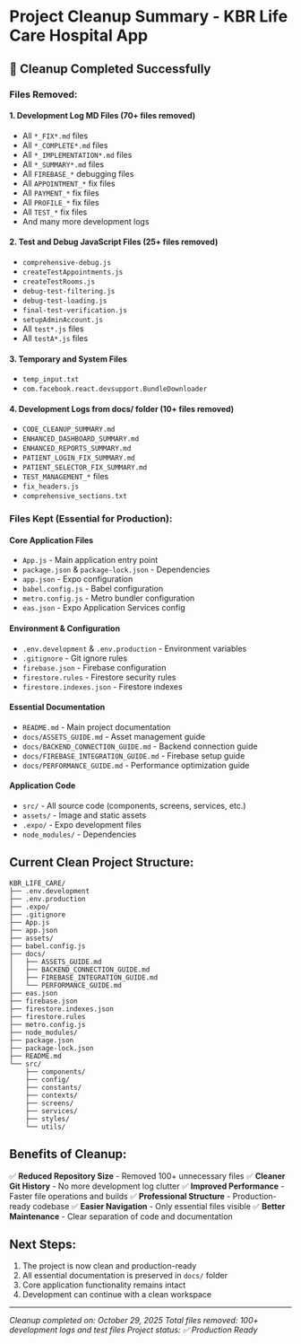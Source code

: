 # Project Cleanup Summary - KBR Life Care Hospital App

## 🧹 **Cleanup Completed Successfully**

### **Files Removed:**

#### **1. Development Log MD Files (70+ files removed)**
- All `*_FIX*.md` files
- All `*_COMPLETE*.md` files  
- All `*_IMPLEMENTATION*.md` files
- All `*_SUMMARY*.md` files
- All `FIREBASE_*` debugging files
- All `APPOINTMENT_*` fix files
- All `PAYMENT_*` fix files
- All `PROFILE_*` fix files
- All `TEST_*` fix files
- And many more development logs

#### **2. Test and Debug JavaScript Files (25+ files removed)**
- `comprehensive-debug.js`
- `createTestAppointments.js`
- `createTestRooms.js`
- `debug-test-filtering.js`
- `debug-test-loading.js`
- `final-test-verification.js`
- `setupAdminAccount.js`
- All `test*.js` files
- All `testA*.js` files

#### **3. Temporary and System Files**
- `temp_input.txt`
- `com.facebook.react.devsupport.BundleDownloader`

#### **4. Development Logs from docs/ folder (10+ files removed)**
- `CODE_CLEANUP_SUMMARY.md`
- `ENHANCED_DASHBOARD_SUMMARY.md`
- `ENHANCED_REPORTS_SUMMARY.md`
- `PATIENT_LOGIN_FIX_SUMMARY.md`
- `PATIENT_SELECTOR_FIX_SUMMARY.md`
- `TEST_MANAGEMENT_*` files
- `fix_headers.js`
- `comprehensive_sections.txt`

### **Files Kept (Essential for Production):**

#### **Core Application Files**
- `App.js` - Main application entry point
- `package.json` & `package-lock.json` - Dependencies
- `app.json` - Expo configuration
- `babel.config.js` - Babel configuration
- `metro.config.js` - Metro bundler configuration
- `eas.json` - Expo Application Services config

#### **Environment & Configuration**
- `.env.development` & `.env.production` - Environment variables
- `.gitignore` - Git ignore rules
- `firebase.json` - Firebase configuration
- `firestore.rules` - Firestore security rules
- `firestore.indexes.json` - Firestore indexes

#### **Essential Documentation**
- `README.md` - Main project documentation
- `docs/ASSETS_GUIDE.md` - Asset management guide
- `docs/BACKEND_CONNECTION_GUIDE.md` - Backend connection guide
- `docs/FIREBASE_INTEGRATION_GUIDE.md` - Firebase setup guide
- `docs/PERFORMANCE_GUIDE.md` - Performance optimization guide

#### **Application Code**
- `src/` - All source code (components, screens, services, etc.)
- `assets/` - Image and static assets
- `.expo/` - Expo development files
- `node_modules/` - Dependencies

## **Current Clean Project Structure:**

```
KBR_LIFE_CARE/
├── .env.development
├── .env.production
├── .expo/
├── .gitignore
├── App.js
├── app.json
├── assets/
├── babel.config.js
├── docs/
│   ├── ASSETS_GUIDE.md
│   ├── BACKEND_CONNECTION_GUIDE.md
│   ├── FIREBASE_INTEGRATION_GUIDE.md
│   └── PERFORMANCE_GUIDE.md
├── eas.json
├── firebase.json
├── firestore.indexes.json
├── firestore.rules
├── metro.config.js
├── node_modules/
├── package.json
├── package-lock.json
├── README.md
└── src/
    ├── components/
    ├── config/
    ├── constants/
    ├── contexts/
    ├── screens/
    ├── services/
    ├── styles/
    └── utils/
```

## **Benefits of Cleanup:**

✅ **Reduced Repository Size** - Removed 100+ unnecessary files
✅ **Cleaner Git History** - No more development log clutter
✅ **Improved Performance** - Faster file operations and builds
✅ **Professional Structure** - Production-ready codebase
✅ **Easier Navigation** - Only essential files visible
✅ **Better Maintenance** - Clear separation of code and documentation

## **Next Steps:**

1. The project is now clean and production-ready
2. All essential documentation is preserved in `docs/` folder
3. Core application functionality remains intact
4. Development can continue with a clean workspace

---

*Cleanup completed on: October 29, 2025*
*Total files removed: 100+ development logs and test files*
*Project status: ✅ Production Ready*